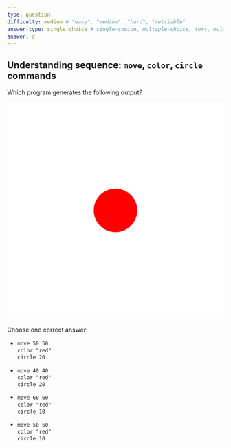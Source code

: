 ```yaml
---
type: question
difficulty: medium # "easy", "medium", "hard", "retriable"
answer-type: single-choice # single-choice, multiple-choice, text, multiple-texts, program
answer: d
---
```


## Understanding sequence: `move`, `color`, `circle` commands

Which program generates the following output?

![question](dot/dot.a.evy.svg)

Choose one correct answer:

- ```evy
  move 50 50
  color "red"
  circle 20
  ```
- ```evy
  move 40 40
  color "red"
  circle 20
  ```
- ```evy
  move 60 60
  color "red"
  circle 10
  ```
- ```evy
  move 50 50
  color "red"
  circle 10
  ```
